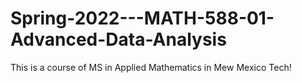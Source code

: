 # Spring-2022---MATH-588-01-Advanced-Data-Analysis
This is a course of MS in Applied Mathematics in Mew Mexico Tech!
